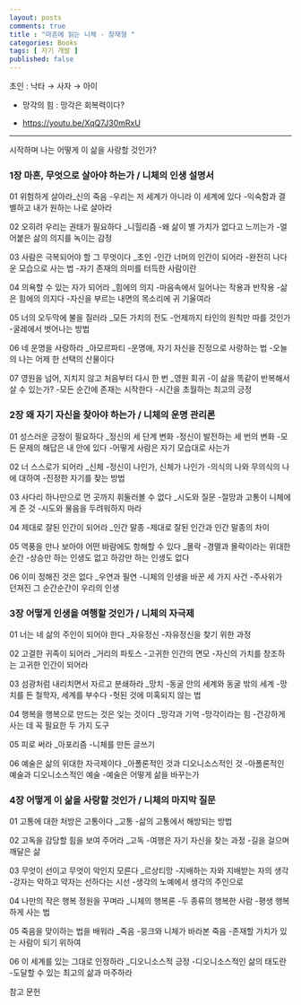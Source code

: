 ```yaml
---
layout: posts
comments: true
title : "마흔에 읽는 니체 - 장재형 "
categories: Books
tags: [ 자기 개발 ]
published: false
---
```


초인
 : 낙타 → 사자 → 아이

- 망각의 힘 : 망각은 회복력이다?

- https://youtu.be/XqQ7J30mRxU

---

시작하며 나는 어떻게 이 삶을 사랑할 것인가?

### 1장 마흔, 무엇으로 살아야 하는가 / 니체의 인생 설명서

01 위험하게 살아라_신의 죽음
-우리는 저 세계가 아니라 이 세계에 있다
-익숙함과 결별하고 내가 원하는 나로 살아라

02 오히려 우리는 권태가 필요하다 _니힐리즘
-왜 삶이 별 가치가 없다고 느끼는가
-얼어붙은 삶의 의지를 녹이는 감정

03 사람은 극복되어야 할 그 무엇이다 _초인
-인간 너머의 인간이 되어라
-완전히 나다운 모습으로 사는 법
-자기 존재의 의미를 터득한 사람이란

04 의욕할 수 있는 자가 되어라 _힘에의 의지
-마음속에서 일어나는 작용과 반작용
-삶은 힘에의 의지다
-자신을 부르는 내면의 목소리에 귀 기울여라

05 너의 오두막에 불을 질러라 _모든 가치의 전도
-언제까지 타인의 원칙만 따를 것인가
-굴레에서 벗어나는 방법

06 네 운명을 사랑하라 _아모르파티
-운명애, 자기 자신을 진정으로 사랑하는 법
-오늘의 나는 어제 한 선택의 산물이다

07 영원을 넘어, 지치지 않고 처음부터 다시 한 번 _영원 회귀
-이 삶을 똑같이 반복해서 살 수 있는가?
-모든 순간에 존재는 시작한다
-시간을 초월하는 최고의 긍정

### 2장 왜 자기 자신을 찾아야 하는가 / 니체의 운명 관리론

01 성스러운 긍정이 필요하다 _정신의 세 단계 변화
-정신이 발전하는 세 번의 변화
-모든 문제의 해답은 내 안에 있다
-어떻게 사람은 자기 모습대로 사는가

02 너 스스로가 되어라 _신체
-정신이 나인가, 신체가 나인가
-의식의 나와 무의식의 나에 대하여
-진정한 자기를 찾는 방법

03 사다리 하나만으로 먼 곳까지 휘둘러볼 수 없다 _시도와 질문
-절망과 고통이 니체에게 준 것
-시도와 물음을 두려워하지 마라

04 제대로 잘된 인간이 되어라 _인간 말종
-제대로 잘된 인간과 인간 말종의 차이

05 역풍을 만나 보아야 어떤 바람에도 항해할 수 있다 _몰락
-경멸과 몰락이라는 위대한 순간
-상승만 하는 인생도 없고 하강만 하는 인생도 없다

06 이미 정해진 것은 없다 _우연과 필연
-니체의 인생을 바꾼 세 가지 사건
-주사위가 던져진 그 순간순간이 우리의 인생

### 3장 어떻게 인생을 여행할 것인가 / 니체의 자극제

01 너는 네 삶의 주인이 되어야 한다 _자유정신
-자유정신을 찾기 위한 과정

02 고결한 귀족이 되어라 _거리의 파토스
-고귀한 인간의 면모
-자신의 가치를 창조하는 고귀한 인간이 되어라

03 섬광처럼 내리치면서 자르고 분쇄하라 _망치
-동굴 안의 세계와 동굴 밖의 세계
-망치를 든 철학자, 세계를 부수다
-헛된 것에 미혹되지 않는 법

04 행복을 행복으로 만드는 것은 잊는 것이다 _망각과 기억
-망각이라는 힘
-건강하게 사는 데 꼭 필요한 두 가지 도구

05 피로 써라 _아포리즘
-니체를 만든 글쓰기

06 예술은 삶의 위대한 자극제이다 _아폴론적인 것과 디오니소스적인 것
-아폴론적인 예술과 디오니소스적인 예술
-예술은 어떻게 삶을 바꾸는가

### 4장 어떻게 이 삶을 사랑할 것인가 / 니체의 마지막 질문

01 고통에 대한 처방은 고통이다 _고통
-삶의 고통에서 해방되는 방법

02 고독을 감당할 힘을 보여 주어라 _고독
-여행은 자기 자신을 찾는 과정
-길을 걸으며 깨달은 삶

03 무엇이 선이고 무엇이 악인지 모른다 _르상티망
-지배하는 자와 지배받는 자의 생각
-강자는 악하고 약자는 선하다는 시선
-생각의 노예에서 생각의 주인으로

04 나만의 작은 행복 정원을 꾸며라 _니체의 행복론
-두 종류의 행복한 사람
-평생 행복하게 사는 법

05 죽음을 맞이하는 법을 배워라 _죽음
-뭉크와 니체가 바라본 죽음
-존재할 가치가 있는 사람이 되기 위하여

06 이 세계를 있는 그대로 인정하라 _디오니소스적 긍정
-디오니소스적인 삶의 태도란
-도달할 수 있는 최고의 삶과 마주하라

참고 문헌
